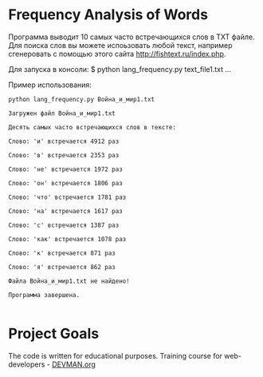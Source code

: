 # Frequency Analysis of Words

Программа выводит 10 самых часто встречающихся слов в TXT файле.
Для поиска слов вы можете испоьзовать любой текст, например сгенеровать с помощью этого сайта http://fishtext.ru/index.php.

Для запуска в консоли:
$ python lang_frequency.py text_file1.txt ...

Пример использования:
```
python lang_frequency.py Война_и_мир1.txt

Загружен файл Война_и_мир1.txt

Десять самых часто встречающихся слов в тексте:

Слово: 'и' встречается 4912 раз

Слово: 'в' встречается 2353 раз

Слово: 'не' встречается 1972 раз

Слово: 'он' встречается 1806 раз

Слово: 'что' встречается 1781 раз

Слово: 'на' встречается 1617 раз

Слово: 'с' встречается 1387 раз

Слово: 'как' встречается 1078 раз

Слово: 'к' встречается 871 раз

Слово: 'я' встречается 862 раз

Файла Война_и_мир1.txt не найдено!

Программа завершена.


```

# Project Goals

The code is written for educational purposes. Training course for web-developers - [DEVMAN.org](https://devman.org)
